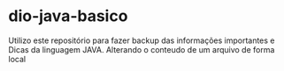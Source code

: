 # dio-java-basico
Utilizo este repositório para fazer backup das informações importantes e Dicas da linguagem JAVA. 
Alterando o conteudo de um arquivo de forma local
